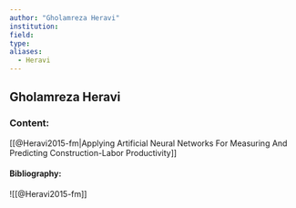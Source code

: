 ```yaml
---
author: "Gholamreza Heravi"
institution:
field:
type:
aliases:
  - Heravi
---
```


## Gholamreza Heravi

### Content:
[[@Heravi2015-fm|Applying Artificial Neural Networks For Measuring And Predicting Construction-Labor Productivity]]

#### Bibliography:

![[@Heravi2015-fm]]